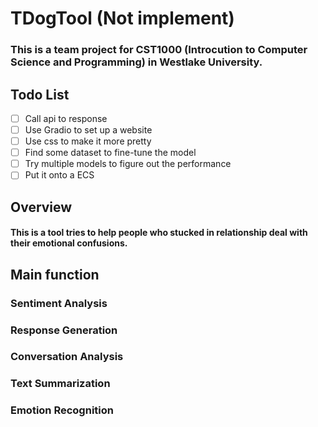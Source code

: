 # TDogTool (Not implement)

### This is a team project for CST1000 (Introcution to Computer Science and Programming) in Westlake University.

## Todo List
- [ ] Call api to response
- [ ] Use Gradio to set up a website
- [ ] Use css to make it more pretty
- [ ] Find some dataset to fine-tune the model
- [ ] Try multiple models to figure out the performance
- [ ] Put it onto a ECS

## Overview

#### This is a tool tries to help people who stucked in relationship deal with their emotional confusions.

## Main function

### Sentiment Analysis

### Response Generation

### Conversation Analysis

### Text Summarization

### Emotion Recognition